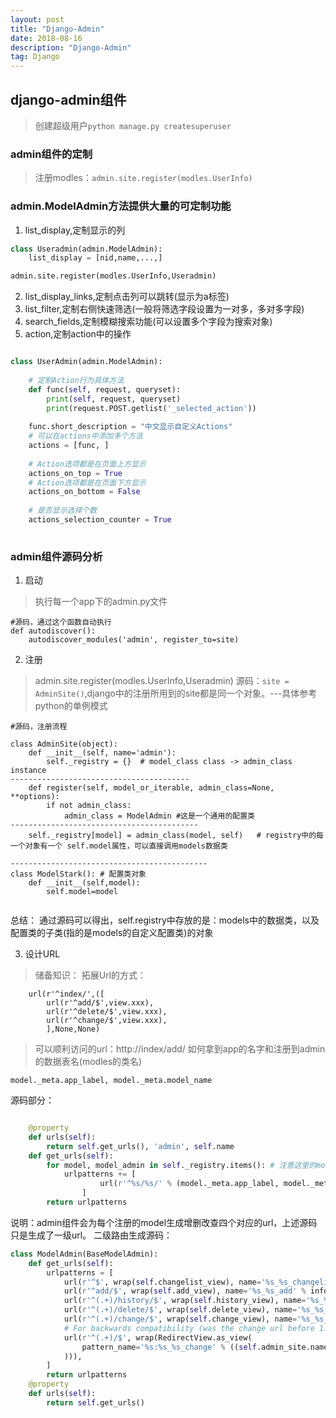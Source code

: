 ```yaml
---
layout: post
title: "Django-Admin"
date: 2018-08-16 
description: "Django-Admin"
tag: Django 
--- 
```

## django-admin组件

>创建超级用户`python manage.py createsuperuser`

### admin组件的定制
>注册modles：`admin.site.register(modles.UserInfo)`

### admin.ModelAdmin方法提供大量的可定制功能
1. list_display,定制显示的列
```python
class Useradmin(admin.ModelAdmin):
    list_display = [nid,name,...,]

admin.site.register(modles.UserInfo,Useradmin)

```
2. list_display_links,定制点击列可以跳转(显示为a标签)
3. list_filter,定制右侧快速筛选(一般将筛选字段设置为一对多，多对多字段)
4. search_fields,定制模糊搜索功能(可以设置多个字段为搜索对象)
5. action,定制action中的操作
```python

class UserAdmin(admin.ModelAdmin):
 
    # 定制Action行为具体方法
    def func(self, request, queryset):
        print(self, request, queryset)
        print(request.POST.getlist('_selected_action'))
 
    func.short_description = "中文显示自定义Actions"
    # 可以在actions中添加多个方法
    actions = [func, ] 
 
    # Action选项都是在页面上方显示
    actions_on_top = True
    # Action选项都是在页面下方显示
    actions_on_bottom = False
 
    # 是否显示选择个数
    actions_selection_counter = True
    
```


### admin组件源码分析
1. 启动
> 执行每一个app下的admin.py文件
```
#源码，通过这个函数自动执行
def autodiscover():
    autodiscover_modules('admin', register_to=site)
```
2. 注册
>admin.site.register(modles.UserInfo,Useradmin)
>源码：`site = AdminSite()`,django中的注册所用到的site都是同一个对象。---具体参考python的单例模式
```
#源码，注册流程

class AdminSite(object):
    def __init__(self, name='admin'):
        self._registry = {}  # model_class class -> admin_class instance
----------------------------------------
    def register(self, model_or_iterable, admin_class=None, **options):
        if not admin_class:
            admin_class = ModelAdmin #这是一个通用的配置类
------------------------------------------
    self._registry[model] = admin_class(model, self)   # registry中的每一个对象有一个 self.model属性，可以直接调用models数据类

-------------------------------------------- 
class ModelStark(): # 配置类对象
    def __init__(self,model):
        self.model=model


```
总结：
    通过源码可以得出，self.registry中存放的是：models中的数据类，以及配置类的子类(指的是models的自定义配置类)的对象
    
3. 设计URL
>储备知识：
    拓展Url的方式：
```
    url(r'^index/',([
        url(r'^add/$',view.xxx),
        url(r'^delete/$',view.xxx),
        url(r'^change/$',view.xxx),
        ],None,None)
```
>可以顺利访问的url：http://index/add/
>如何拿到app的名字和注册到admin的数据表名(modles的类名)
```
model._meta.app_label, model._meta.model_name
```

源码部分：
```python

    @property
    def urls(self):
        return self.get_urls(), 'admin', self.name
    def get_urls(self):
        for model, model_admin in self._registry.items(): # 注意这里的model，model_admin分别指的是什么
            urlpatterns += [
                    url(r'^%s/%s/' % (model._meta.app_label, model._meta.model_name), include(model_admin.urls)), # 此处是二级路由匹配
                ]
        return urlpatterns
```
说明：admin组件会为每个注册的model生成增删改查四个对应的url，上述源码只是生成了一级url。
二级路由生成源码：
```python
class ModelAdmin(BaseModelAdmin):
    def get_urls(self):
        urlpatterns = [
            url(r'^$', wrap(self.changelist_view), name='%s_%s_changelist' % info),
            url(r'^add/$', wrap(self.add_view), name='%s_%s_add' % info),
            url(r'^(.+)/history/$', wrap(self.history_view), name='%s_%s_history' % info),
            url(r'^(.+)/delete/$', wrap(self.delete_view), name='%s_%s_delete' % info),
            url(r'^(.+)/change/$', wrap(self.change_view), name='%s_%s_change' % info),
            # For backwards compatibility (was the change url before 1.9)
            url(r'^(.+)/$', wrap(RedirectView.as_view(
                pattern_name='%s:%s_%s_change' % ((self.admin_site.name,) + info)
            ))),
        ]
        return urlpatterns
    @property
    def urls(self):
        return self.get_urls()

```
